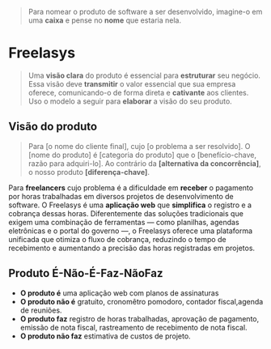 > Para nomear o produto de software a ser desenvolvido, imagine-o em uma **caixa** e pense no **nome** 
> que estaria nela.

# Freelasys

> Uma **visão clara** do produto é essencial para **estruturar** seu negócio. Essa visão deve **transmitir** o valor essencial que sua empresa oferece, comunicando-o de forma direta e **cativante** aos clientes. Uso o modelo a seguir para **elaborar** a visão do seu produto.

## Visão do produto
> Para [o nome do cliente final], cujo [o problema a ser resolvido]. O [nome do produto] é [categoria do produto] que o [benefício-chave, razão para adquiri-lo]. Ao contrário da **[alternativa da concorrência]**, o nosso produto **[diferença-chave]**.

Para **freelancers** cujo problema é a dificuldade em **receber** o pagamento por horas trabalhadas em diversos projetos de desenvolvimento de software. O Freelasys é uma **aplicação web** que **simplifica** o registro e a cobrança dessas horas. Diferentemente das soluções tradicionais que exigem uma combinação de ferramentas — como planilhas, agendas eletrônicas e o portal do governo —, o Freelasys oferece uma plataforma unificada que otimiza o fluxo de cobrança, reduzindo o tempo de recebimento e aumentando a precisão das horas registradas em projetos.

## Produto É-Não-É-Faz-NãoFaz
* **O produto é** uma aplicação web com planos de assinaturas
* **O produto não é** gratuito, cronomêtro pomodoro, contador fiscal,agenda de reuniões.
* **O produto faz** registro de horas trabalhadas, aprovação de pagamento, emissão de nota fiscal, rastreamento de recebimento de nota fiscal.
* **O produto não faz** estimativa de custos de projeto.